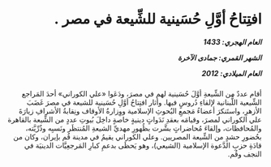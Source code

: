 <h1 dir="rtl">افتِتاحُ أوَّلِ حُسَينية للشِّيعة في مصر .</h1>

<h5 dir="rtl">العام الهجري:  1433

الشهر القمري: جمادى الآخرة

العام الميلادي: 2012</h5>

<p dir="rtl">أقام عددٌ من الشِّيعةِ أوَّلَ حُسَينية لهم في مصرَ، ودَعَوا «علي الكوراني» أحدَ المَراجع الشِّيعية اللُّبنانية لإلقاءِ دُروسٍ فيها. وأثار افتِتاحُ أوَّلِ حُسَينية للشيعة في مصرَ غَضَبَ الأزهرِ، واستَنكرَ أعضاءُ مَجمعِ البُحوثِ الإسلامية ووِزارةُ الأوقاف‏ ونِقابةُ الأشرافِ زيارَةَ علي الكوراني لمصرَ،‏ وقيامَه بعقدِ نَدَواتٍ دينيةٍ خاصةٍ داخِلَ بُيوتِ عددٍ من الشِّيعة بالقاهرة والمُحافظات، وإلقاءَ مُحاضراتٍ بشَّرت بظُهورِ مهديِّ الشيعةِ المُنتظَر ونَسبِه وذُرِّيَّته، بحُضورِ حشدٍ من الشِّيعة المصريين. وعلي الكوراني يقيمُ في مدينة قُم بإيران، وكان من قادَةِ حزبِ الدَّعوة الإسلامية (الشيعي)، وهو يَحظَى بدعمِ كبارِ المَرجعِيَّات الدينيَة في النجف وقُم.</p></br>
